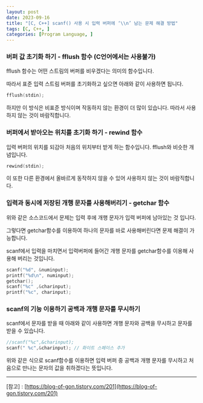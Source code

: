 ```yaml
---
layout: post
date: 2023-09-16
title: "[C, C++] scanf() 사용 시 입력 버퍼에 ‘\\n’ 남는 문제 해결 방법"
tags: [C, C++, ]
categories: [Program Language, ]
---
```


### 버퍼 값 초기화 하기 - fflush 함수 (C언어에서는 사용불가)


fflush 함수는 어떤 스트림의 버퍼를 비우겠다는 의미의 함수입니다.


따라서 표준 입력 스트림 버퍼를 초기화하고 싶으면 아래와 같이 사용하면 됩니다.


```c++
fflush(stdin);
```


하지만 이 방식은 비표준 방식이며 작동하지 않는 환경이 더 많이 있습니다. 따라서 사용하지 않는 것이 바람직합니다.


### 버퍼에서 받아오는 위치를 초기화 하기 - rewind 함수


입력 버퍼의 위치를 되감아 처음의 위치부터 받게 하는 함수입니다. fflush와 비슷한 개념입니다.


```c++
rewind(stdin);
```


이 또한 다른 환경에서 올바르게 동작하지 않을 수 있어 사용하지 않는 것이 바람직합니다.


### 입력과 동시에 저장된 개행 문자를 사용해버리기 - getchar 함수


위와 같은 소스코드에서 문제는 입력 후에 개행 문자가 입력 버퍼에 남아있는 것 입니다.


그렇다면 getchar함수를 이용하여 하나의 문자를 바로 사용해버린다면 문제 해결이 가능합니다.


scanf에서 입력을 마치면서 입력버퍼에 들어간 개행 문자를 getchar함수를 이용해 사용해 버리는 것입니다.


```c++
scanf("%d", &numinput);
printf("%d\n", numinput);
getchar();
scanf("%c" ,&charinput);
printf("%c", charinput);
```


### scanf의 기능 이용하기 공백과 개행 문자를 무시하기


scanf에서 문자를 받을 때 아래와 같이 사용하면 개행 문자와 공백을 무시하고 문자를 받을 수 있습니다.


```c++
//scanf("%c",&charinput);
scanf(" %c",&charinput); // 화이트 스페이스 추가
```


위와 같은 식으로 scanf함수를 이용하면 입력 버퍼 중 공백과 개행 문자를 무시하고 처음으로 만나는 문자의 값을 취하겠다는 뜻입니다.


---


[참고] : [https://blog-of-gon.tistory.com/201](https://blog-of-gon.tistory.com/201)

